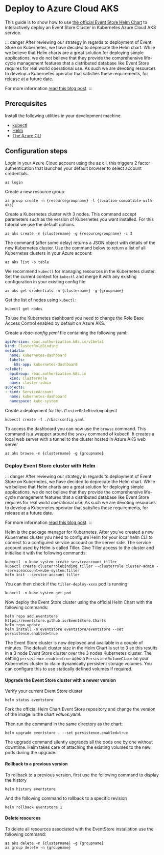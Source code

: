 # Deploy to Azure Cloud AKS

This guide is to show how to use [the official Event Store Helm Chart](https://github.com/EventStore/EventStore.Charts) to
interactively deploy an Event Store Cluster in Kubernetes Azure Cloud
AKS service.

::: danger
After reviewing our strategy in regards to deployment of Event Store on Kubernetes, we have decided to deprecate the Helm chart. While we believe that Helm charts are a great solution for deploying simple applications, we do not believe that they provide the comprehensive life-cycle management features that a distributed database like Event Store requires for real world operational use. As such we are devoting resources to develop a Kubernetes operator that satisfies these requirements, for release at a future date.

For more information [read this blog post](https://eventstore.com/blog/event-store-on-kubernetes/).
:::

## Prerequisites

Install the following utilities in your development machine.

- [kubectl](https://kubernetes.io/docs/tasks/tools/install-kubectl)
- [Helm](https://github.com/helm/helm/releases)
- [The Azure CLI](https://docs.microsoft.com/en-us/cli/azure/install-azure-cli?view=azure-cli-latest)

## Configuration steps

Login in your Azure Cloud account using the az cli, this triggers 2 factor authentication that launches your default browser to select account credentials.

```shell
az login
```

Create a new resource group:

```shell
az group create -n {resourcegroupname} -l {location-compatible-with-aks}
```

Create a Kubernetes cluster with 3 nodes. This command accept parameters such as the version of Kubernetes you want installed. For this tutorial we use the default options.

```shell
az aks create -n {clustername} -g {resourcegroupname} -c 3
```

The command (after some delay) returns a JSON object with details of the new Kubernetes cluster. Use the command below to return a list of all Kubernetes clusters in your Azure account:

```shell
az aks list -o table
```

We recommend `kubectl` for managing resources in the Kubernetes cluster. Set the current context for `kubectl` and merge it with any existing configuration in your existing config file:

```shell
az aks get-credentials -n {clustername} -g {groupname}
```

Get the list of nodes using `kubectl`:

```shell
kubectl get nodes
```

To use the Kubernetes dashboard you need to change the Role Base Access Control enabled by default on Azure AKS.

Create a _rbac-config.yaml_ file containing the following yaml:

```yaml
apiVersion: rbac.authorization.k8s.io/v1beta1
kind: ClusterRoleBinding
metadata:
  name: kubernetes-dashboard
  labels:
    k8s-app: kubernetes-dashboard
roleRef:
  apiGroup: rbac.authorization.k8s.io
  kind: ClusterRole
  name: cluster-admin
subjects:
- kind: ServiceAccount
  name: kubernetes-dashboard
  namespace: kube-system
```

Create a deployment for this `ClusterRoleBinding` object

```shell
kubectl create -f ./rbac-config.yaml
```

To access the dashboard you can now use the `browse` command. This command is a wrapper around the `proxy` command of kubectl. It creates a local web server with a tunnel to the cluster hosted in Azure AKS web server

```shell
az aks browse -n {clustername} -g {groupname}
```

### Deploy Event Store cluster with Helm

::: danger
After reviewing our strategy in regards to deployment of Event Store on Kubernetes, we have decided to deprecate the Helm chart. While we believe that Helm charts are a great solution for deploying simple applications, we do not believe that they provide the comprehensive life-cycle management features that a distributed database like Event Store requires for real world operational use. As such we are devoting resources to develop a Kubernetes operator that satisfies these requirements, for release at a future date.

For more information [read this blog post](https://eventstore.com/blog/event-store-on-kubernetes/).
:::

Helm is the package manager for Kubernetes. After you've created a new Kubernetes cluster you need to configure Helm for your local helm CLI to connect to a configured service account on the server side. The service account used by Helm is called Tiller. Give Tiller access to the cluster and initialise it with the following commands:

```shell
kubectl -n kube-system create serviceaccount tiller
kubectl create clusterrolebinding tiller --clusterrole cluster-admin --serviceaccount=kube-system:tiller
helm init --service-account tiller
```

You can then check if the `tiller-deploy-xxxx` pod is running

```shell
kubectl -n kube-system get pod
```

Now deploy the Event Store cluster using the official Helm Chart with the following commands:

```shell
helm repo add eventstore https://eventstore.github.io/EventStore.Charts
helm repo update
helm install -n eventstore eventstore/eventstore --set persistence.enabled=true
```

The Event Store cluster is now deployed and available in a couple of
minutes. The default cluster size in the Helm Chart is set to 3 so this results in a 3 node Event Store cluster over the 3 nodes Kubernetes
cluster. The setting `persistence.enable=true` uses a
`PersistentVolumeClaim` on your Kubernetes cluster to claim dynamically
persistent storage volumes. You can configure this to use
statically defined volumes if required.

#### Upgrade the Event Store cluster with a newer version

Verify your current Event Store cluster

```shell
helm status eventstore
```

Fork the official Helm Chart Event Store repository and change the
version of the image in the chart _values.yaml_.

Then run the command in the same directory as the chart:

```shell
helm upgrade eventstore . --set persistence.enabled=true
```

The upgrade command silently upgrades all the pods one by one
without downtime. Helm takes care of attaching the existing volumes
to the new pods during the upgrade.

#### Rollback to a previous version

To rollback to a previous version, first use the following command to
display the history

```shell
helm history eventstore
```

And the following command to rollback to a specific revision

```shell
helm rollback eventstore 1
```

#### Delete resources

To delete all resources associated with the EventStore installation use the following command:

```shell
az aks delete -n {clustername} -g {groupname}
az group delete -n {groupname}
```
